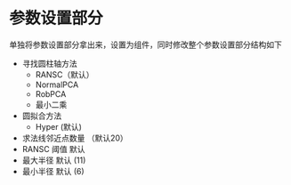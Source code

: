 # 参数设置部分

单独将参数设置部分拿出来，设置为组件，同时修改整个参数设置部分结构如下

- 寻找圆柱轴方法
    - RANSC（默认）
    - NormalPCA
    - RobPCA
    - 最小二乘
- 圆拟合方法
    - Hyper (默认)
- 求法线邻近点数量 （默认20） 
- RANSC 阈值 默认
- 最大半径 默认 (11)
- 最小半径 默认 (6)

